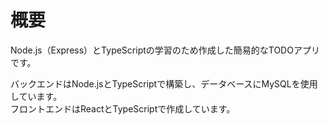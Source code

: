 # 概要
Node.js（Express）とTypeScriptの学習のため作成した簡易的なTODOアプリです。  

バックエンドはNode.jsとTypeScriptで構築し、データベースにMySQLを使用しています。  
フロントエンドはReactとTypeScriptで作成しています。
